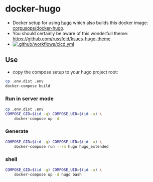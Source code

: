 # docker-hugo
- Docker setup for using [hugo](https://gohugo.io/) which also builds this docker image: [corpusops/docker-hugo](https://hub.docker.com/repository/docker/corpusops/hugo/).
- You should certainly be aware of this wonderfull theme: https://github.com/russfeld/ksucs-hugo-theme
- [![.github/workflows/cicd.yml](https://github.com/corpusops/docker-hugo/workflows/.github/workflows/cicd.yml/badge.svg?branch=main)](https://github.com/corpusops/docker-hugo/actions?query=workflow%3A.github%2Fworkflows%2Fcicd.yml+branch%3Amain) 

## Use

- copy the compose setup to your hugo project root:

```sh
cp .env.dist .env
docker-compose build
```

### Run in server mode

```sh
cp .env.dist .env
COMPOSE_GID=$(id -g) COMPOSE_UID=$(id -u) \
    docker-compose up -d
```

### Generate

```sh
COMPOSE_GID=$(id -g) COMPOSE_UID=$(id -u) \
    docker-compose run --rm hugo hugo_extended
```

### shell


```sh
COMPOSE_GID=$(id -g) COMPOSE_UID=$(id -u) \
    docker-compose up -d hugo bash
```

